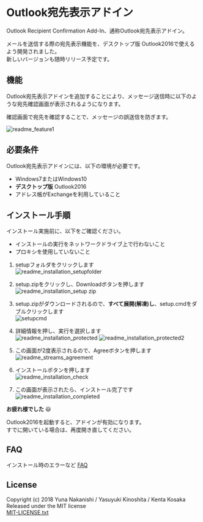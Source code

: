 ﻿# Outlook宛先表示アドイン


Outlook Recipient Confirmation Add-In、通称Outlook宛先表示アドイン。  

メールを送信する際の宛先表示機能を、デスクトップ版 Outlook2016で使えるよう開発されました。  
新しいバージョンも随時リリース予定です。


## 機能

Outlook宛先表示アドインを追加することにより、メッセージ送信時に以下のような宛先確認画面が表示されるようになります。  

確認画面で宛先を確認することで、メッセージの誤送信を防ぎます。

![readme_feature1](https://user-images.githubusercontent.com/34431835/34712348-df3f9f34-f565-11e7-9b42-84501d3e45fa.PNG)

## 必要条件

Outlook宛先表示アドインには、以下の環境が必要です。

*  Windows7またはWindows10
*  **デスクトップ版** Outlook2016
* アドレス帳がExchangeを利用していること

## インストール手順

インストール実施前に、以下をご確認ください。  

*  インストールの実行をネットワークドライブ上で行わないこと
*  プロキシを使用していないこと

1. setupフォルダをクリックします  
![readme_installation_setupfolder](https://user-images.githubusercontent.com/34431835/34713370-6470b122-f569-11e7-91a5-a9a3107010cd.PNG)

2. setup.zipをクリックし、Downloadボタンを押します  
![readme_installation_setup zip](https://user-images.githubusercontent.com/29644865/34401117-aec2321a-ebdb-11e7-80c8-ef7945369371.PNG)

3. setup.zipがダウンロードされるので、**すべて展開(解凍)し**、setup.cmdをダブルクリックします  
![setupcmd](https://user-images.githubusercontent.com/34431835/34712849-a20a93e2-f567-11e7-9f98-0b12769f2cfb.PNG)

4. 詳細情報を押し、実行を選択します  
![readme_installation_protected](https://user-images.githubusercontent.com/29644865/36298153-f8a34402-1339-11e8-9694-b89422aab416.PNG)
![readme_installation_protected2](https://user-images.githubusercontent.com/29644865/36298152-f87d8fdc-1339-11e8-8480-c7abc3960d35.PNG)

5. この画面が2度表示されるので、Agreeボタンを押します  
![readme_streams_agreement](https://user-images.githubusercontent.com/29644865/36298004-222d0bc4-1339-11e8-8d60-8a0a80ee9e26.PNG)

6. インストールボタンを押します  
![readme_installation_check](https://user-images.githubusercontent.com/29644865/36297991-09ed738c-1339-11e8-9ed3-9ed8002ab965.PNG)

7. この画面が表示されたら、インストール完了です  
![readme_installation_completed](https://user-images.githubusercontent.com/34431835/34713423-8d34e07e-f569-11e7-89d4-8d592634326e.PNG)


**お疲れ様でした**  :smiley:

Outlook2016を起動すると、アドインが有効になります。  
すでに開いている場合は、再度開き直してください。


## FAQ

インストール時のエラーなど
[FAQ](https://github.com/ykinoshi1015/OutlookRecipientConfirmationAddin/wiki/FAQ)


## License

Copyright (c) 2018 Yuna Nakanishi / Yasuyuki Kinoshita / Kenta Kosaka   
Released under the MIT license   
[MIT-LICENSE.txt](./MIT-LICENSE.txt)   


